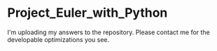 # Project_Euler_with_Python
I'm uploading my answers to the repository. Please contact me for the developable optimizations you see. 
